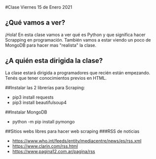 #Clase Viernes 15 de Enero 2021

## ¿Qué vamos a ver?
¡Hola! En esta clase vamos a ver qué es Python y que significa hacer Scrapping en programación.
También vamos a estar viendo un poco de MongoDB para hacer mas "realista" la clase.

## ¿A quién esta dirigida la clase?
La clase estará dirigida a programadores que recién están empezando. Tenés que tener conocimientos previos en HTML.

##Instalar las 2 librerías para Scraping:
- pip3 install requests
- pip3 install beautifulsoup4

##Instalar MongoDB
- python -m pip install pymongo


##Sitios webs libres para hacer web scraping
###RSS de noticias
* https://www.who.int/feeds/entity/mediacentre/news/es/rss.xml 
* https://www.clarin.com/rss.html
* https://www.pagina12.com.ar/pagina/rss

